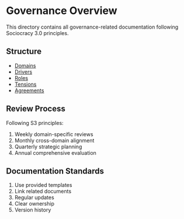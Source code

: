 # Governance Overview

This directory contains all governance-related documentation following Sociocracy 3.0 principles.

## Structure

- [Domains](./domains/README.md)
- [Drivers](./drivers/README.md)
- [Roles](./roles/README.md)
- [Tensions](./tensions/README.md)
- [Agreements](./agreements/README.md)

## Review Process

Following S3 principles:

1. Weekly domain-specific reviews
2. Monthly cross-domain alignment
3. Quarterly strategic planning
4. Annual comprehensive evaluation

## Documentation Standards

1. Use provided templates
2. Link related documents
3. Regular updates
4. Clear ownership
5. Version history
